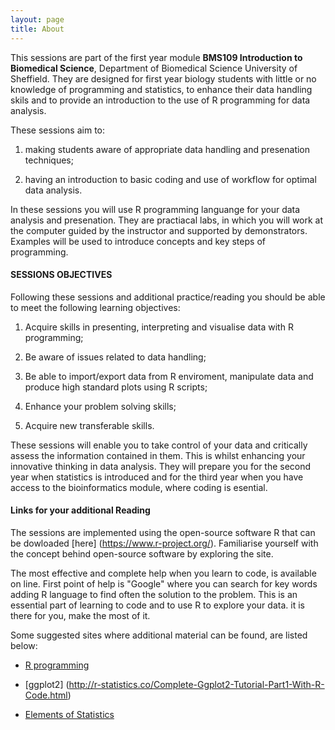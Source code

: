 ```yaml
---
layout: page
title: About
---
```


This sessions are part of the first year module **BMS109 Introduction to Biomedical Science**, Department of Biomedical Science University of Sheffield. They are designed for first year biology students with little or no knowledge of programming and statistics, to enhance their data handling skils and to provide an introduction to the use of R programming for data analysis.

These sessions aim to:

1. making students aware of appropriate data handling and presenation techniques; 

2. having an introduction to basic coding and use of workflow for optimal data analysis.

In these sessions you will use R programming languange for your data analysis and presenation. They are practiacal labs, in which you will work at the computer guided by the instructor and supported by demonstrators. Examples will be used to introduce concepts and  key steps of programming. 

#### SESSIONS OBJECTIVES
Following these sessions and additional practice/reading you should be able to meet the following learning objectives:

1.	Acquire skills in presenting, interpreting and visualise data with R programming; 

2.	Be aware of issues related to data handling;

3.	Be able to import/export data from R enviroment, manipulate data and produce high standard plots using R scripts;

4.	Enhance your problem solving skills; 

5.	Acquire new transferable skills.


These sessions will enable you to take control of your data and critically assess the information contained in them. This is whilst enhancing your innovative thinking in data analysis. They will prepare you for the second year when statistics is introduced and for the third year when you have access to the bioinformatics module, where coding is esential.

#### Links for your additional Reading

The sessions are implemented using the open-source software R that can be dowloaded [here] (https://www.r-project.org/). Familiarise yourself with the concept behind open-source software by exploring the site.

The most effective and complete help when you learn to code, is available on line. First point of help is "Google" where you can search for key words adding R language to find often the solution to the problem. This is an essential part of learning to code and to use R to explore your data. it is there for you, make the most of it.


Some suggested sites where additional material can be found, are listed
below:

* [R programming](http://www.statmethods.net/)

* [ggplot2] (http://r-statistics.co/Complete-Ggplot2-Tutorial-Part1-With-R-Code.html)

* [Elements of Statistics](http://www.open.edu/openlearnworks/mod/oucontent/view.php?id=18263&printable=1)



